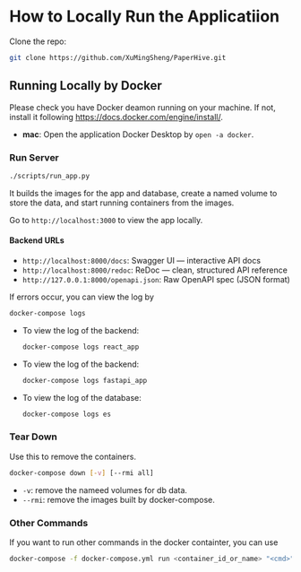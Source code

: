 # How to Locally Run the Applicatiion

Clone the repo: 

```bash
git clone https://github.com/XuMingSheng/PaperHive.git
```

## Running Locally by Docker

Please check you have Docker deamon running on your machine. If not, install it following https://docs.docker.com/engine/install/.

* **mac**: Open the application Docker Desktop by `open -a docker`.

### Run Server

```bash
./scripts/run_app.py
```

It builds the images for the app and database, create a named volume to store the data, and start running containers from the images.

Go to `http://localhost:3000` to view the app locally.

#### Backend URLs

* `http://localhost:8000/docs`: Swagger UI — interactive API docs
* `http://localhost:8000/redoc`: ReDoc — clean, structured API reference
* `http://127.0.0.1:8000/openapi.json`: Raw OpenAPI spec (JSON format)
 

If errors occur, you can view the log by
```bash
docker-compose logs
```
- To view the log of the backend:
    ```bash
    docker-compose logs react_app
    ```
- To view the log of the backend:
    ```bash
    docker-compose logs fastapi_app
    ```
- To view the log of the database:
    ```bash
    docker-compose logs es
    ``` 

<!-- ### Run Tests -->

<!-- #### Rspec
```
./script/run_test_rspec [rspec_args]
```

#### Cucumber
```
./script/run_test_cucumber [cucumber_args]
``` -->

### Tear Down
Use this to remove the containers.
```bash
docker-compose down [-v] [--rmi all]
```
- `-v`: remove the nameed volumes for db data.
- `--rmi`: remove the images built by docker-compose.


### Other Commands

If you want to run other commands in the docker containter, you can use 


```bash
docker-compose -f docker-compose.yml run <container_id_or_name> "<cmd>"
```

<!-- **Example**: for migrating database

```bash
docker-compose -f docker-compose.yml run eventnxt "rails db:migrate" -->